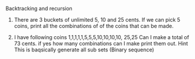 Backtracking and recursion

1. There are 3 buckets of unlimited 5, 10 and 25 cents. If we can pick 5 coins, print all the combinations of  of the coins that can be made.

2. I have following coins 1,1,1,1,1,5,5,5,10,10,10,10, 25,25 Can I make a total of 73 cents. if yes how many combinations can I make print them out. Hint This is baqsically generate all sub sets (Binary sequence)